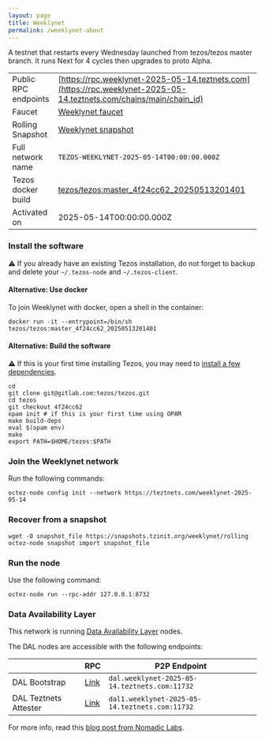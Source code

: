 ```yaml
---
layout: page
title: Weeklynet
permalink: /weeklynet-about
---
```


A testnet that restarts every Wednesday launched from tezos/tezos master branch. It runs Next for 4 cycles then upgrades to proto Alpha.

| | |
|-------|---------------------|
| Public RPC endpoints | [https://rpc.weeklynet-2025-05-14.teztnets.com](https://rpc.weeklynet-2025-05-14.teztnets.com/chains/main/chain_id)<br/> |
| Faucet | [Weeklynet faucet](https://faucet.weeklynet-2025-05-14.teztnets.com) |
| Rolling Snapshot | [Weeklynet snapshot](https://snapshots.tzinit.org/weeklynet/rolling) |
| Full network name | `TEZOS-WEEKLYNET-2025-05-14T00:00:00.000Z` |
| Tezos docker build | [tezos/tezos:master_4f24cc62_20250513201401](https://hub.docker.com/r/tezos/tezos/tags?page=1&ordering=last_updated&name=master_4f24cc62_20250513201401) |
| Activated on | 2025-05-14T00:00:00.000Z |





### Install the software

⚠️  If you already have an existing Tezos installation, do not forget to backup and delete your `~/.tezos-node` and `~/.tezos-client`.



#### Alternative: Use docker

To join Weeklynet with docker, open a shell in the container:

```
docker run -it --entrypoint=/bin/sh tezos/tezos:master_4f24cc62_20250513201401
```


#### Alternative: Build the software

⚠️  If this is your first time installing Tezos, you may need to [install a few dependencies](https://tezos.gitlab.io/introduction/howtoget.html#setting-up-the-development-environment-from-scratch).

```
cd
git clone git@gitlab.com:tezos/tezos.git
cd tezos
git checkout 4f24cc62
opam init # if this is your first time using OPAM
make build-deps
eval $(opam env)
make
export PATH=$HOME/tezos:$PATH
```

### Join the Weeklynet network

Run the following commands:

```
octez-node config init --network https://teztnets.com/weeklynet-2025-05-14

```


### Recover from a snapshot

```
wget -O snapshot_file https://snapshots.tzinit.org/weeklynet/rolling
octez-node snapshot import snapshot_file
```


### Run the node

Use the following command:

```
octez-node run --rpc-addr 127.0.0.1:8732
```




### Data Availability Layer

This network is running [Data Availability Layer](https://tezos.gitlab.io/shell/dal.html) nodes.


The DAL nodes are accessible with the following endpoints:

| | RPC | P2P Endpoint |
|------------|---------|--------------|
| DAL Bootstrap | [Link](https://dal-bootstrap-rpc.weeklynet-2025-05-14.teztnets.com/p2p/gossipsub/scores) | `dal.weeklynet-2025-05-14.teztnets.com:11732` |
| DAL Teztnets Attester | [Link](https://dal-attester-rpc.weeklynet-2025-05-14.teztnets.com/p2p/gossipsub/scores) | `dal1.weeklynet-2025-05-14.teztnets.com:11732` |


For more info, read this [blog post from Nomadic Labs](https://research-development.nomadic-labs.com/data-availability-layer-tezos.html).



